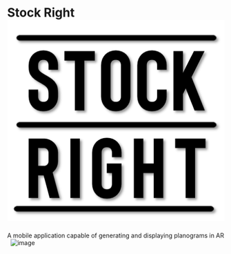 # Stock Right &nbsp; ![logo](PlanogramApp/assets/Logo/MainLogo.png)
A mobile application capable of generating and displaying planograms in AR &nbsp;
![image](https://firebasestorage.googleapis.com/v0/b/auth-ec1d5.firebasestorage.app/o/planogram-PLANOGRAMTEST-General.png?alt=media)
